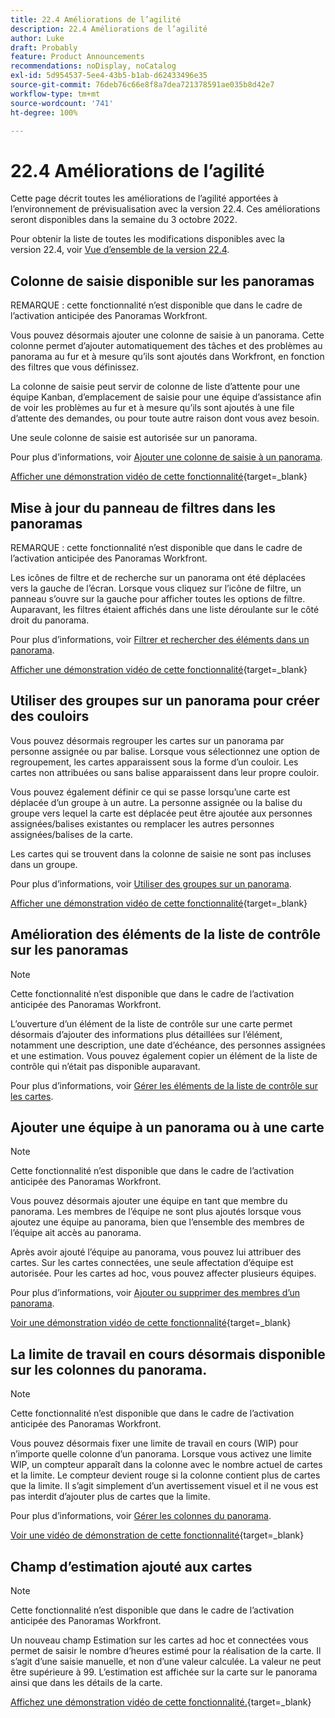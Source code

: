 ```yaml
---
title: 22.4 Améliorations de l’agilité
description: 22.4 Améliorations de l’agilité
author: Luke
draft: Probably
feature: Product Announcements
recommendations: noDisplay, noCatalog
exl-id: 5d954537-5ee4-43b5-b1ab-d62433496e35
source-git-commit: 76deb76c66e8f8a7dea721378591ae035b8d42e7
workflow-type: tm+mt
source-wordcount: '741'
ht-degree: 100%

---
```


# 22.4 Améliorations de l’agilité

Cette page décrit toutes les améliorations de l’agilité apportées à l’environnement de prévisualisation avec la version 22.4. Ces améliorations seront disponibles dans la semaine du 3 octobre 2022.

Pour obtenir la liste de toutes les modifications disponibles avec la version 22.4, voir [Vue d’ensemble de la version 22.4](/help/quicksilver/product-announcements/product-releases/22.4-release-activity/22-4-release-overview.md).

## Colonne de saisie disponible sur les panoramas

REMARQUE : cette fonctionnalité n’est disponible que dans le cadre de l’activation anticipée des Panoramas Workfront.

Vous pouvez désormais ajouter une colonne de saisie à un panorama. Cette colonne permet d’ajouter automatiquement des tâches et des problèmes au panorama au fur et à mesure qu’ils sont ajoutés dans Workfront, en fonction des filtres que vous définissez.

La colonne de saisie peut servir de colonne de liste d’attente pour une équipe Kanban, d’emplacement de saisie pour une équipe d’assistance afin de voir les problèmes au fur et à mesure qu’ils sont ajoutés à une file d’attente des demandes, ou pour toute autre raison dont vous avez besoin.

Une seule colonne de saisie est autorisée sur un panorama.

Pour plus d’informations, voir [Ajouter une colonne de saisie à un panorama](/help/quicksilver/agile/use-boards-agile-planning-tools/add-intake-column-to-board.md).

[Afficher une démonstration vidéo de cette fonctionnalité](https://video.tv.adobe.com/v/3412867/){target=_blank}

## Mise à jour du panneau de filtres dans les panoramas

REMARQUE : cette fonctionnalité n’est disponible que dans le cadre de l’activation anticipée des Panoramas Workfront.

Les icônes de filtre et de recherche sur un panorama ont été déplacées vers la gauche de l’écran. Lorsque vous cliquez sur l’icône de filtre, un panneau s’ouvre sur la gauche pour afficher toutes les options de filtre. Auparavant, les filtres étaient affichés dans une liste déroulante sur le côté droit du panorama.

Pour plus d’informations, voir [Filtrer et rechercher des éléments dans un panorama](/help/quicksilver/agile/get-started-with-boards/filter-search-in-board.md).

[Afficher une démonstration vidéo de cette fonctionnalité](https://video.tv.adobe.com/v/3412868/){target=_blank}

## Utiliser des groupes sur un panorama pour créer des couloirs

Vous pouvez désormais regrouper les cartes sur un panorama par personne assignée ou par balise. Lorsque vous sélectionnez une option de regroupement, les cartes apparaissent sous la forme d’un couloir. Les cartes non attribuées ou sans balise apparaissent dans leur propre couloir.

Vous pouvez également définir ce qui se passe lorsqu’une carte est déplacée d’un groupe à un autre. La personne assignée ou la balise du groupe vers lequel la carte est déplacée peut être ajoutée aux personnes assignées/balises existantes ou remplacer les autres personnes assignées/balises de la carte.

Les cartes qui se trouvent dans la colonne de saisie ne sont pas incluses dans un groupe.

Pour plus d’informations, voir [Utiliser des groupes sur un panorama](/help/quicksilver/agile/use-boards-agile-planning-tools/group-cards-on-board.md).

[Afficher une démonstration vidéo de cette fonctionnalité](https://video.tv.adobe.com/v/3412869/){target=_blank}

## Amélioration des éléments de la liste de contrôle sur les panoramas

>[!NOTE]
>
>Cette fonctionnalité n’est disponible que dans le cadre de l’activation anticipée des Panoramas Workfront.

L’ouverture d’un élément de la liste de contrôle sur une carte permet désormais d’ajouter des informations plus détaillées sur l’élément, notamment une description, une date d’échéance, des personnes assignées et une estimation. Vous pouvez également copier un élément de la liste de contrôle qui n’était pas disponible auparavant.

Pour plus d’informations, voir [Gérer les éléments de la liste de contrôle sur les cartes](/help/quicksilver/agile/get-started-with-boards/manage-checklist-items.md).

## Ajouter une équipe à un panorama ou à une carte

>[!NOTE]
>
>Cette fonctionnalité n’est disponible que dans le cadre de l’activation anticipée des Panoramas Workfront.

Vous pouvez désormais ajouter une équipe en tant que membre du panorama. Les membres de l’équipe ne sont plus ajoutés lorsque vous ajoutez une équipe au panorama, bien que l’ensemble des membres de l’équipe ait accès au panorama.

Après avoir ajouté l’équipe au panorama, vous pouvez lui attribuer des cartes. Sur les cartes connectées, une seule affectation d’équipe est autorisée. Pour les cartes ad hoc, vous pouvez affecter plusieurs équipes.

Pour plus d’informations, voir [Ajouter ou supprimer des membres d’un panorama](/help/quicksilver/agile/get-started-with-boards/add-members-to-board.md).

[Voir une démonstration vidéo de cette fonctionnalité](https://video.tv.adobe.com/v/3412870/){target=_blank}

## La limite de travail en cours désormais disponible sur les colonnes du panorama.

>[!NOTE]
>
>Cette fonctionnalité n’est disponible que dans le cadre de l’activation anticipée des Panoramas Workfront.

Vous pouvez désormais fixer une limite de travail en cours (WIP) pour n’importe quelle colonne d’un panorama. Lorsque vous activez une limite WIP, un compteur apparaît dans la colonne avec le nombre actuel de cartes et la limite. Le compteur devient rouge si la colonne contient plus de cartes que la limite. Il s’agit simplement d’un avertissement visuel et il ne vous est pas interdit d’ajouter plus de cartes que la limite.

Pour plus d’informations, voir [Gérer les colonnes du panorama](/help/quicksilver/agile/get-started-with-boards/manage-board-columns.md).

[Voir une vidéo de démonstration de cette fonctionnalité](https://video.tv.adobe.com/v/3412871/){target=_blank}

## Champ d’estimation ajouté aux cartes

>[!NOTE]
>
>Cette fonctionnalité n’est disponible que dans le cadre de l’activation anticipée des Panoramas Workfront.

Un nouveau champ Estimation sur les cartes ad hoc et connectées vous permet de saisir le nombre d’heures estimé pour la réalisation de la carte. Il s’agit d’une saisie manuelle, et non d’une valeur calculée. La valeur ne peut être supérieure à 99. L’estimation est affichée sur la carte sur le panorama ainsi que dans les détails de la carte.

[Affichez une démonstration vidéo de cette fonctionnalité.](https://video.tv.adobe.com/v/3412872/){target=_blank}